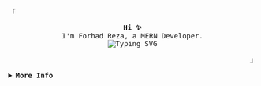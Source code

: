 <div>
  <p align="left">
    <strong><samp>「</samp></strong>
  </p>

  <p align="center">
    <samp>
      <b>Hi ✨</b>
      <br />
      I'm Forhad Reza, a MERN Developer.
      <br />
      <img
        src="https://readme-typing-svg.demolab.com?font=Iosevka&size=16&pause=1000&color=9D7CD8&center=true&vCenter=true&width=435&lines=I+code+efficient+and+elegant+programs"
        alt="Typing SVG"
      />
    </samp>
  </p>

  <p align="right">
    <strong><samp>」</samp></strong>
  </p>

  <details align="left">
    <summary>
      <samp><b>More Info</b></samp>
    </summary>
    <br />
    <p align="center">
      <samp>
        [ <a href="">about me</a> • <a href="">projects</a> •
        <a href="https://www.linkedin.com/in/rezaforhad/">contact</a> ]
      </samp>
    </p>
    <br />
    <div style="max-width: 800px; margin: 0 auto">
      <table style="width: 100%; text-align: center">
        <!-- First row with GitHub Stats and Streaks -->
        <tr>
          <td style="width: 50%; padding: 10px; vertical-align: top">
            <a href="#github-stats">
              <img
                alt="GitHub Stats"
                src="https://github-readme-stats.vercel.app/api?username=forhadreza43&count_private=true&show_icons=true&include_all_commits=true&hide_border=true&theme=tokyonight"
              />
            </a>
          </td>
          <td style="width: 50%; padding: 10px; vertical-align: top">
            <a href="#streak-stats">
              <img
                alt="GitHub Streak"
                src="https://github-readme-streak-stats.herokuapp.com?user=forhadreza43&hide_border=true&theme=tokyonight"
              />
            </a>
          </td>
        </tr>
        <!-- Second row with Top Languages -->
        <tr>
          <td style="width: 50%; padding: 10px">
            <a href="#top-languages">
              <img
                width="80%"
                alt="Top Languages"
                src="https://github-readme-stats.vercel.app/api/top-langs/?username=forhadreza43&langs_count=6&theme=tokyonight&layout=compact&hide_border=true"
              />
            </a>
          </td>
        </tr>
         <!-- Third row with Tech Stack -->
        <tr>
          <td colspan="2" style="padding: 10px">
            <p><b>Tech Stack:</b></p>
            <p align="center">
              <a href="https://skillicons.dev">
                <img
                  src="https://skillicons.dev/icons?i=html,tailwind,js,ts,css,react,nodejs,py,postgres,mongodb,mysql,java,c,cpp,linux"
                  alt="Tech Stack"
                />
              </a>
            </p>
            <div align="center">
              <a
                href="https://github.com/forhadreza43/awesome-github-profile-readme/stargazers"
                ><img
                  src="https://img.shields.io/github/stars/forhadreza43/awesome-github-profile-readme"
                  alt="Stars Badge"
              /></a>
              <a
                href="https://github.com/forhadreza43/awesome-github-profile-readme/network/members"
                ><img
                  src="https://img.shields.io/github/forks/forhadreza43/awesome-github-profile-readme"
                  alt="Forks Badge"
              /></a>
              <a
                href="https://github.com/forhadreza43/awesome-github-profile-readme/pulls"
                ><img
                  src="https://img.shields.io/github/issues-pr/forhadreza43/awesome-github-profile-readme?color=0088ff"
                  alt="Pull Requests Badge"
              /></a>
              <a
                href="https://github.com/forhadreza43/awesome-github-profile-readme/issues"
                ><img
                  src="https://img.shields.io/github/issues/forhadreza43/awesome-github-profile-readme?color=0088ff"
                  alt="Issues Badge"
              /></a>
              <a
                href="https://github.com/forhadreza43/awesome-github-profile-readme/graphs/contributors"
                ><img
                  alt="GitHub contributors"
                  src="https://img.shields.io/github/contributors/forhadreza43/awesome-github-profile-readme?color=2b9348"
              /></a>
              <a
                href="https://github.com/forhadreza43/awesome-github-profile-readme/blob/master/LICENSE"
                ><img
                  src="https://img.shields.io/github/license/forhadreza43/awesome-github-profile-readme?color=2b9348"
                  alt="License Badge"
              /></a>
              <a href="https://codecov.io/gh/forhadreza43/github-readme-stats"
                ><img
                  alt="Tests Coverage"
                  src="https://codecov.io/gh/forhadreza43/github-readme-stats/branch/master/graph/badge.svg"
              /></a>
            </div>
            <br />
          </td>
        </tr>
        <!-- Fourth row with LeetCode and HackerRank badges -->
        <tr>
          <td style="width: 50%; padding: 10px">
            <a href="https://leetcode.com/u/snow_cone/">
              <img
                src="https://img.shields.io/badge/LeetCode-snow_cone-gold?style=for-the-badge&logo=Leetcode"
                alt="Leetcode Profile"
              />
            </a>
          </td>
          <td style="width: 50%; padding: 10px">
            <a href="https://www.hackerrank.com/profile/snow_cone">
              <img
                src="https://img.shields.io/badge/HackerRank-snow_cone-brightgreen?style=for-the-badge&logo=HackerRank"
                alt="HackerRank Profile"
              />
            </a>
          </td>
        </tr>
      </table>
    </div>
  </details>
</div>

<!-- <h1 align="center">Hi 👋, I'm Forhad Reza</h1>
<h3 align="center">A passionate frontend developer</h3> -->

<!--
**forhadreza43/forhadreza43** is a ✨ _special_ ✨ repository because its `README.md` (this file) appears on your GitHub profile.

Here are some ideas to get you started:

- 🔭 I’m currently working on ...
- 🌱 I’m currently learning ...
- 👯 I’m looking to collaborate on ...
- 🤔 I’m looking for help with ...
- 💬 Ask me about ...
- 📫 How to reach me: ...
- 😄 Pronouns: ...
- ⚡ Fun fact: ...
-->
